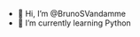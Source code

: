 - 👋 Hi, I’m @BrunoSVandamme
- 🌱 I’m currently learning Python


<!---
BrunoSVandamme/BrunoSVandamme is a ✨ special ✨ repository because its `README.md` (this file) appears on your GitHub profile.
You can click the Preview link to take a look at your changes.
--->
